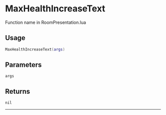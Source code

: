 # MaxHealthIncreaseText
Function name in RoomPresentation.lua
## Usage
```lua
MaxHealthIncreaseText(args)
```
## Parameters
`args`
## Returns
`nil`

---